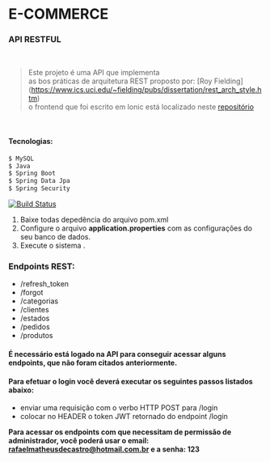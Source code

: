 # E-COMMERCE 

### API RESTFUL

</br>

> Este projeto é uma API que implementa </br>
> as bos práticas de arquitetura REST proposto por: [Roy Fielding] (https://www.ics.uci.edu/~fielding/pubs/dissertation/rest_arch_style.htm) </br>
> o frontend que foi escrito em Ionic está localizado neste [repositório](https://github.com/RafaelMatheus/veste-bem-frontend.git)</br>
</br>


#### Tecnologias:
```sh
$ MySQL
$ Java
$ Spring Boot
$ Spring Data Jpa
$ Spring Security
```

[![Build Status](https://travis-ci.org/joemccann/dillinger.svg?branch=master)](https://travis-ci.org/joemccann/dillinger)

1. Baixe todas depedência do arquivo pom.xml
2. Configure o arquivo **application.properties** com as configurações do seu banco de dados.
3. Execute o sistema .

### Endpoints REST:
* /refresh_token
* /forgot
* /categorias
* /clientes
* /estados
* /pedidos
* /produtos

#### É necessário está logado na API para conseguir acessar alguns endpoints, que não foram citados anteriormente.
#### Para efetuar o login você deverá executar os seguintes passos listados abaixo: 

* enviar uma requisição com o verbo HTTP POST para /login
* colocar no HEADER o token JWT retornado do endpoint /login

**Para acessar os endpoints com que necessitam de permissão de administrador, você poderá usar o email: rafaelmatheusdecastro@hotmail.com.br e a senha: 123**

